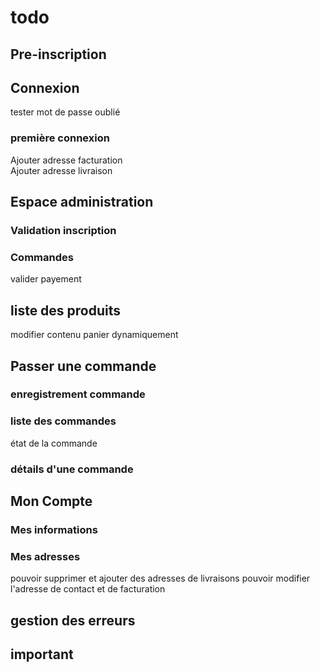 # todo
## Pre-inscription
## Connexion
tester mot de passe oublié  
### première connexion
Ajouter adresse facturation  
Ajouter adresse livraison  
## Espace administration
### Validation inscription
### Commandes
valider payement  
## liste des produits
modifier contenu panier dynamiquement
## Passer une commande
### enregistrement commande
### liste des commandes
état de la commande  
### détails d'une commande
## Mon Compte
### Mes informations
### Mes adresses
pouvoir supprimer et ajouter des adresses de livraisons
pouvoir modifier l'adresse de contact et de facturation
## gestion des erreurs

## important
